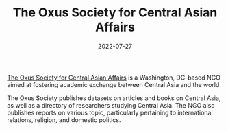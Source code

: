 ﻿---
title: "The Oxus Society for Central Asian Affairs"
linkTitle: "The Oxus Society for Central Asian Affairs"
contributor: ["Aizada Arystanbek"]
date: 2022-07-27
countries: ["Kazakhstan"]
category: ["regional NGO"]
tags: ["academic", "policy", "religion", "politics"]
date_start: [2020]
date_end: []
data_type: ["qualitative", "opinion", "news coverage"] 
language: ["English", "Russian", "Kazakh", "Kyrgyz", "Uzbek", "Tajik", "Turkmen", "Arabic"]
updated: 2023-05-26
description: 
  Washington, DC-based NGO aimed at fostering academic exchange between Central Asia and the world
---

[The Oxus Society for Central Asian Affairs](https://oxussociety.org/) is a Washington, DC-based NGO aimed at fostering academic exchange between Central Asia and the world. 

The Oxus Society publishes datasets on articles and books on Central Asia, as well as a directory of researchers studying Central Asia. The NGO also publishes reports on various topic, particularly pertaining to international relations, religion, and domestic politics. 
